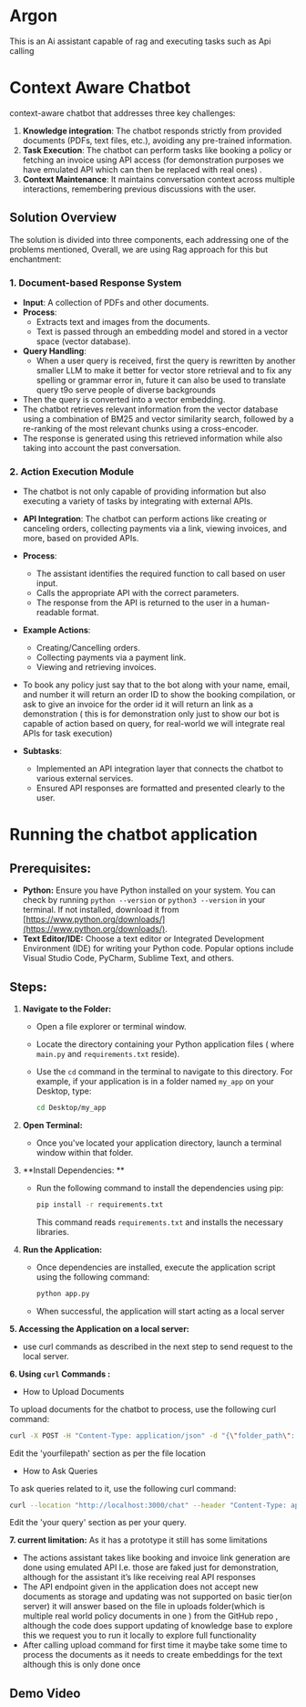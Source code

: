 # Argon
This is an Ai assistant capable of rag and executing tasks such as Api calling 


# Context Aware Chatbot

context-aware chatbot that addresses three key challenges:

1. **Knowledge integration**: The chatbot responds strictly from provided documents (PDFs, text files, etc.), avoiding any pre-trained information.
2. **Task Execution**: The chatbot can perform tasks like booking a policy or fetching an invoice using API access (for demonstration purposes we have emulated API which can then be replaced with real ones) .
3. **Context Maintenance**: It maintains conversation context across multiple interactions, remembering previous discussions with the user.

## Solution Overview

The solution is divided into three components, each addressing one of the problems mentioned, Overall, we are using Rag approach for this but enchantment:

### 1. Document-based Response System
- **Input**: A collection of PDFs and other documents.
- **Process**:
  - Extracts text and images from the documents.
  - Text is passed through an embedding model and stored in a vector space (vector database).
- **Query Handling**:
  - When a user query is received, first the query is rewritten by another smaller LLM to make it better for vector store retrieval and to fix any spelling or grammar error in, future it can also be used to translate query t9o serve people of diverse backgrounds 
 - Then the query is converted into a vector embedding.
  - The chatbot retrieves relevant information from the vector database using a combination of BM25 and vector similarity search, followed by a re-ranking of the most relevant chunks using a cross-encoder.
  - The response is generated using this retrieved information while also taking into account the past conversation.

### 2. Action Execution Module
- The chatbot is not only capable of providing information but also executing a variety of tasks by integrating with external APIs.
- **API Integration**: The chatbot can perform actions like creating or canceling orders, collecting payments via a link, viewing invoices, and more, based on provided APIs.
- **Process**:
  - The assistant identifies the required function to call based on user input.
  - Calls the appropriate API with the correct parameters.
  - The response from the API is returned to the user in a human-readable format.
- **Example Actions**:
  - Creating/Cancelling orders.
  - Collecting payments via a payment link.
  - Viewing and retrieving invoices.
 - To book any policy just say that to the bot along with your name, email, and number it will return an       order ID to show the booking compilation, or ask to give an invoice for the order id it will return an link as a demonstration  ( this is for demonstration only just to show our bot is capable of action based on query, for real-world we will  integrate real APIs for task execution)
  
- **Subtasks**:
  - Implemented an API integration layer that connects the chatbot to various external services.
  - Ensured API responses are formatted and presented clearly to the user.

# Running the chatbot application

## Prerequisites:

- **Python:** Ensure you have Python installed on your system. You can check by running `python --version` or `python3 --version` in your terminal. If not installed, download it from [https://www.python.org/downloads/](https://www.python.org/downloads/).
- **Text Editor/IDE:** Choose a text editor or Integrated Development Environment (IDE) for writing your Python code. Popular options include Visual Studio Code, PyCharm, Sublime Text, and others.

## Steps:

1. **Navigate to the Folder:**
   - Open a file explorer or terminal window.
   - Locate the directory containing your Python application files ( where `main.py` and `requirements.txt` reside).
   - Use the `cd` command in the terminal to navigate to this directory. For example, if your application is in a folder named `my_app` on your Desktop, type:

     ```bash
     cd Desktop/my_app
     ```

2. **Open Terminal:**
   - Once you've located your application directory, launch a terminal window within that folder. 

3. **Install Dependencies: **
   - Run the following command to install the dependencies using pip:

     ```bash
     pip install -r requirements.txt
     ```

     This command reads `requirements.txt` and installs the necessary libraries.

4. **Run the Application:**
   - Once dependencies are installed, execute the application script using the following command:

     ```bash
     python app.py
     ```

  

   - When successful, the application will start acting as a local server 

**5. Accessing the Application on a local server:**
  - use curl commands as described in the next step to send request to the local server.

**6. Using `curl` Commands :**

- How to Upload Documents

To upload documents for the chatbot to process, use the following curl command:

```bash
curl -X POST -H "Content-Type: application/json" -d "{\"folder_path\": \"yourfilepath"}" http://localhost:3000/upload
```
Edit the 'yourfilepath' section as per the file location

- How to Ask Queries

To ask queries related to it, use the following curl command:

```bash
curl --location "http://localhost:3000/chat" --header "Content-Type: application/json" --header "x-user-id: 123" --header "x-session-id: J5K7P1ZQ" --data "{\"query\": \"yourquery"}"
```

Edit the 'your query' section as per your query.

**7. current limitation:**
As it has a prototype it still has some limitations 
-	The actions assistant takes like booking and invoice link generation are done using emulated API I.e. those are faked just for demonstration, although for the assistant it’s like receiving real API responses 
-	The API endpoint given in the application does not accept new documents as storage and updating was not supported on  basic tier(on server) it will answer based on the file in uploads folder(which is multiple real world policy documents in one ) from the GitHub repo , although the code does support updating of knowledge base to explore this we request you to run it locally to explore full functionality 
-	After calling upload command for first time it maybe take some time to process the documents as it  needs to create embeddings for the text although this is only done once 


## Demo Video
